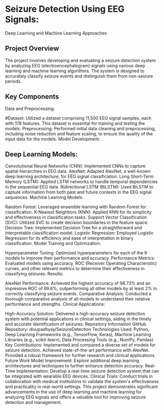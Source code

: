 # Seizure Detection Using EEG Signals: 

Deep Learning and Machine Learning Approaches



## Project Overview
The project involves developing and evaluating a seizure detection system by analyzing EEG (electroencephalogram) signals using various deep learning and machine learning algorithms. The system is designed to accurately classify seizure events and distinguish them from non-seizure periods.

## Key Components
Data and Preprocessing:

#Dataset: Utilized a dataset comprising 11,500 EEG signal samples, each with 178 features. This dataset is essential for training and testing the models.
Preprocessing: Performed initial data cleaning and preprocessing, including noise reduction and feature scaling, to ensure the quality of the input data for the models.
Model Development:

## Deep Learning Models:

Convolutional Neural Networks (CNN): Implemented CNNs to capture spatial hierarchies in EEG data.
AlexNet: Adapted AlexNet, a well-known deep learning architecture, for EEG signal classification.
Long Short-Term Memory (LSTM): Applied LSTM networks to handle temporal dependencies in the sequential EEG data.
Bidirectional LSTM (BiLSTM): Used BiLSTM to capture information from both past and future contexts in the EEG signal sequences.
Machine Learning Models:

Random Forest: Leveraged ensemble learning with Random Forest for classification.
K-Nearest Neighbors (KNN): Applied KNN for its simplicity and effectiveness in classification tasks.
Support Vector Classification (SVC): Utilized SVC to create decision boundaries in the feature space.
Decision Tree: Implemented Decision Tree for a straightforward and interpretable classification model.
Logistic Regression: Employed Logistic Regression for its efficiency and ease of interpretation in binary classification.
Model Training and Optimization:

Hyperparameter Tuning: Optimized hyperparameters for each of the 9 models to improve their performance and accuracy.
Performance Metrics: Evaluated models using accuracy, ROC (Receiver Operating Characteristic) curves, and other relevant metrics to determine their effectiveness in classifying seizures.
Results:

AlexNet Performance: Achieved the highest accuracy of 98.73% and an impressive ROC of 99.6%, outperforming all other models by at least 2% in correctly classifying seizure events.
Comparative Analysis: Conducted a thorough comparative analysis of all models to understand their relative performance and strengths.
Clinical Applications:

High-Accuracy Solution: Delivered a high-accuracy seizure detection system with potential applications in clinical settings, aiding in the timely and accurate identification of seizures.
Repository Information
GitHub Repository: divupadhyay/SeizureDetection
Technologies Used: Python, Deep Learning Frameworks (e.g., TensorFlow, Keras), Machine Learning Libraries (e.g., scikit-learn), Data Processing Tools (e.g., NumPy, Pandas)
Key Contributions:
Implemented and compared a diverse set of models for seizure detection.
Achieved state-of-the-art performance with AlexNet.
Provided a robust framework for further research and clinical applications.
Future Work
Model Improvement: Explore additional deep learning architectures and techniques to further enhance detection accuracy.
Real-Time Implementation: Develop a real-time seizure detection system that can be integrated with wearable EEG devices.
Clinical Trials: Conduct trials in collaboration with medical institutions to validate the system's effectiveness and practicality in real-world settings.
This project demonstrates significant advancements in the use of deep learning and machine learning for analyzing EEG signals and offers a valuable tool for improving seizure detection and management.
